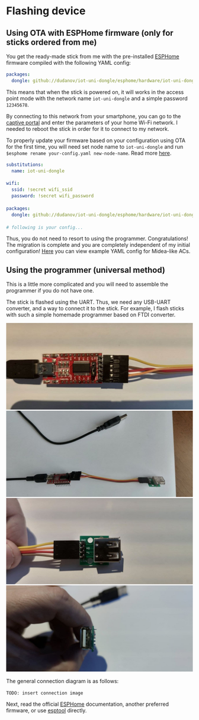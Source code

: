 # Flashing device

## Using OTA with ESPHome firmware (only for sticks ordered from me)

You get the ready-made stick from me with the pre-installed [ESPHome](https://esphome.io) firmware compiled with the following YAML config:

```yaml
packages:
  dongle: github://dudanov/iot-uni-dongle/esphome/hardware/iot-uni-dongle.yaml
```

This means that when the stick is powered on, it will works in the access point mode with the network name `iot-uni-dongle` and a simple password `12345678`.

By connecting to this network from your smartphone, you can go to the [captive portal](https://esphome.io/components/captive_portal.html) and enter the parameters of your home Wi-Fi network. I needed to reboot the stick in order for it to connect to my network.

To properly update your firmware based on your configuration using OTA for the first time, you will need set node name to `iot-uni-dongle` and run `$esphome rename your-config.yaml new-node-name`. Read more [here](https://esphome.io/components/esphome.html#changing-esphome-node-name).

```yaml
substitutions:
  name: iot-uni-dongle

wifi:
  ssid: !secret wifi_ssid
  password: !secret wifi_password

packages:
  dongle: github://dudanov/iot-uni-dongle/esphome/hardware/iot-uni-dongle.yaml

# following is your config...
```

Thus, you do not need to resort to using the programmer. Congratulations! The migration is complete and you are completely independent of my initial configuration!
[Here](midea-esphome-example.yaml) you can view example YAML config for Midea-like ACs.

## Using the programmer (universal method)

This is a little more complicated and you will need to assemble the programmer if you do not have one.

The stick is flashed using the UART. Thus, we need any USB-UART converter, and a way to connect it to the stick. For example, I flash sticks with such a simple homemade programmer based on FTDI converter.

![1](images/prg01.jpg)
![2](images/prg02.jpg)
![3](images/prg03.jpg)
![4](images/prg04.jpg) 

The general connection diagram is as follows:

`TODO: insert connection image`

Next, read the official [ESPHome](https://esphome.io/guides/getting_started_command_line.html#first-uploading) documentation, another preferred firmware, or use [esptool](https://github.com/espressif/esptool) directly.

